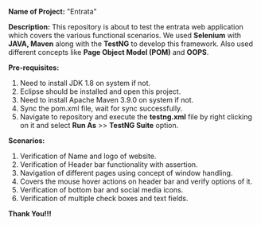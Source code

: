 **Name of Project:** "Entrata"

**Description:**
  This repository is about to test the entrata web application which covers the various functional scenarios.
  We used **Selenium** with **JAVA, Maven** along with the **TestNG** to develop this framework. Also used different concepts like **Page Object Model (POM)** and **OOPS**.  

**Pre-requisites:** 
  1. Need to install JDK 1.8 on system if not.
  2. Eclipse should be installed and open this project.
  3. Need to install Apache Maven 3.9.0 on system if not.
  4. Sync the pom.xml file, wait for sync successfully.
  5. Navigate to repository and execute the **testng.xml** file by right clicking on it and select **Run As** >> **TestNG Suite** option.

**Scenarios:**
  1. Verification of Name and logo of website.
  2. Verification of Header bar functionality with assertion.
  3. Navigation of different pages using concept of window handling.
  4. Covers the mouse hover actions on header bar and verify options of it.
  5. Verification of bottom bar and social media icons.
  6. Verification of multiple check boxes and text fields.

**Thank You!!!**
